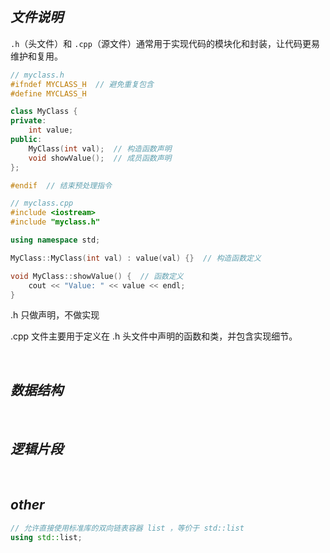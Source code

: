 

</br>

## _文件说明_

`.h`（头文件）和 `.cpp`（源文件）通常用于实现代码的模块化和封装，让代码更易维护和复用。


```cpp
// myclass.h
#ifndef MYCLASS_H  // 避免重复包含
#define MYCLASS_H

class MyClass {
private:
    int value;
public:
    MyClass(int val);  // 构造函数声明
    void showValue();  // 成员函数声明
};

#endif  // 结束预处理指令
```


```cpp
// myclass.cpp
#include <iostream>
#include "myclass.h"

using namespace std;

MyClass::MyClass(int val) : value(val) {}  // 构造函数定义

void MyClass::showValue() {  // 函数定义
    cout << "Value: " << value << endl;
}

```

.h 只做声明，不做实现

.cpp 文件主要用于定义在 .h 头文件中声明的函数和类，并包含实现细节。


</br>

## _数据结构_


</br>

## _逻辑片段_


</br>

## _other_

```cpp
// 允许直接使用标准库的双向链表容器 list ，等价于 std::list
using std::list;
```